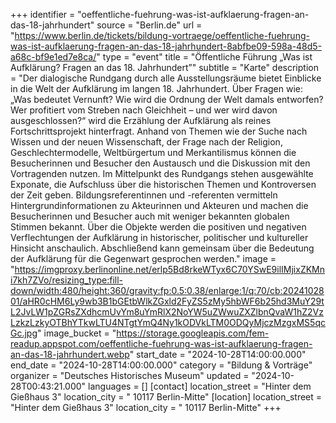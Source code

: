 +++
identifier = "oeffentliche-fuehrung-was-ist-aufklaerung-fragen-an-das-18-jahrhundert"
source = "Berlin.de"
url = "https://www.berlin.de/tickets/bildung-vortraege/oeffentliche-fuehrung-was-ist-aufklaerung-fragen-an-das-18-jahrhundert-8abfbe09-598a-48d5-a68c-bf9e1ed7e8ca/"
type = "event"
title = "Öffentliche Führung „Was ist Aufklärung? Fragen an das 18. Jahrhundert”"
subtitle = "Karte"
description = "Der dialogische Rundgang durch alle Ausstellungsräume bietet Einblicke in die Welt der Aufklärung im langen 18. Jahrhundert. Über Fragen wie: „Was bedeutet Vernunft? Wie wird die Ordnung der Welt damals entworfen? Wer profitiert vom Streben nach Gleichheit – und wer wird davon ausgeschlossen?“ wird die Erzählung der Aufklärung als reines Fortschrittsprojekt hinterfragt. Anhand von Themen wie der Suche nach Wissen und der neuen Wissenschaft, der Frage nach der Religion, Geschlechtermodelle, Weltbürgertum und Merkantilismus können die Besucherinnen und Besucher den Austausch und die Diskussion mit den Vortragenden nutzen. Im Mittelpunkt des Rundgangs stehen ausgewählte Exponate, die Aufschluss über die historischen Themen und Kontroversen der Zeit geben. Bildungsreferentinnen und -referenten vermitteln Hintergrundinformationen zu Akteurinnen und Akteuren und machen die Besucherinnen und Besucher auch mit weniger bekannten globalen Stimmen bekannt. Über die Objekte werden die positiven und negativen Verflechtungen der Aufklärung in historischer, politischer und kultureller Hinsicht anschaulich. Abschließend kann gemeinsam über die Bedeutung der Aufklärung für die Gegenwart gesprochen werden."
image = "https://imgproxy.berlinonline.net/erlp5Bd8rkeWTyx6C70YSwE9ilIMjixZKMni7kh7ZVo/resizing_type:fill-down/width:480/height:360/gravity:fp:0.5:0.38/enlarge:1/q:70/cb:2024102801/aHR0cHM6Ly9wb3B1bGEtbWlkZGxld2FyZS5zMy5hbWF6b25hd3MuY29tL2JvLW1pZGRsZXdhcmUvYm8uYmRlX2NoYW5uZWwuZXZlbnQvaW1hZ2VzLzkzLzkyOTBhYTkwLTU4NTgtYmQ4Ny1kODVkLTM0ODQyMjczMzgxMS5qcGc.jpg"
image_bucket = "https://storage.googleapis.com/fem-readup.appspot.com/oeffentliche-fuehrung-was-ist-aufklaerung-fragen-an-das-18-jahrhundert.webp"
start_date = "2024-10-28T14:00:00.000"
end_date = "2024-10-28T14:00:00.000"
category = "Bildung & Vorträge"
organizer = "Deutsches Historisches Museum"
updated = "2024-10-28T00:43:21.000"
languages = []
[contact]
location_street = "Hinter dem Gießhaus 3"
location_city = " 10117 Berlin-Mitte"
[location]
location_street = "Hinter dem Gießhaus 3"
location_city = " 10117 Berlin-Mitte"
+++